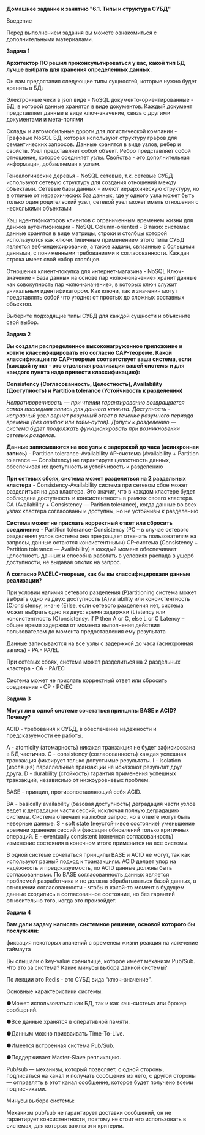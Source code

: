 **Домашнее задание к занятию "6.1. Типы и структура СУБД"**


Введение

Перед выполнением задания вы можете ознакомиться с дополнительными материалами.

**Задача 1**

**Архитектор ПО решил проконсультироваться у вас, какой тип БД лучше выбрать для хранения определенных данных.**

Он вам предоставил следующие типы сущностей, которые нужно будет хранить в БД:

Электронные чеки в json виде - NoSQL документо-ориентированные - БД, в которой данные хранятся в виде документов. 
Каждый документ представляет данные в виде ключ-значение, связь с другими документами и мета-полями

Склады и автомобильные дороги для логистической компании - Графовые NoSQL БД, которая используют структуру графов для 
семантических запросов. Данные хранятся в виде узлов, ребер и свойств. Узел представляет собой объект. Ребро представляет 
собой отношение, которое соединяет узлы. Свойства - это дополнительная информация, добавляемая к узлам.

Генеалогические деревья - NoSQL cетевые, т.к. сетевые СУБД используют сетевую структуру для создания отношений между объектами. 
Сетевые базы данных - имеют иерархическую структуру, но в отличие от иерархических баз данных, где у одного узла может 
быть только один родительский узел, сетевой узел может иметь отношения с несколькими объектами

Кэш идентификаторов клиентов с ограниченным временем жизни для движка аутентификации - NoSQL Column-oriented - В таких 
системах данные хранятся в виде матрицы, строки и столбцы которой используются как ключи.Типичным применением 
этого типа СУБД является веб-индексирование, а также задачи, связанные с большими данными, с пониженными требованиями 
к согласованности. Каждая строка имеет свой набор столбцов.

Отношения клиент-покупка для интернет-магазина - NoSQL Ключ-значение - База данных на основе пар «ключ‑значение» 
хранит данные как совокупность пар «ключ‑значение», в которых ключ служит уникальным идентификатором. 
Как ключи, так и значения могут представлять собой что угодно: от простых до сложных составных объектов.


Выберите подходящие типы СУБД для каждой сущности и объясните свой выбор.


<!-- СУБД можно разделить на следующие категории: 
1)Реляционные
2)Объектно-ориентированные
3) NoSQL: Иерархические, Графовые, Сетевые, Документо-ориентированные, Ключ-значение --> 


**Задача 2**

**Вы создали распределенное высоконагруженное приложение и хотите классифицировать его согласно CAP-теореме. 
Какой классификации по CAP-теореме соответствует ваша система, если (каждый пункт - это отдельная реализация вашей 
системы и для каждого пункта надо привести классификацию):**


**Consistency (Согласованность, Целостность), Availability (Доступность) и 
Partition tolerance (Устойчивость к разделению)**

_Непротиворечивость — при чтении гарантированно возвращается самая последняя запись для данного клиента.
Доступность - исправный узел вернет разумный ответ в течение разумного периода времени (без ошибок или тайм-аутов).
Допуск к разделению — система будет продолжать функционировать при возникновении сетевых разделов._

**Данные записываются на все узлы с задержкой до часа (асинхронная запись)** - 
Partition tolerance-Availability
AP-система (Availability + Partition tolerance — Consistency) не гарантирует целостность данных, обеспечивая их доступность 
и устойчивость к разделению

**При сетевых сбоях, система может разделиться на 2 раздельных кластера** - Consistency-Availability
система при сетевом сбое может разделиться на два кластера. Это значит, что в каждом кластере будет соблюдена доступность 
и консистентность в рамках своего кластера. 
CA (Availability + Consistency — Parition tolerance), когда данные во всех узлах кластера согласованы и доступны, 
но не устойчивы к разделению

**Система может не прислать корректный ответ или сбросить соединение** - Partition tolerance-Consistency
(PC – в случае сетевого разделения узлов системы она прекращает отвечать пользователям на запросы, данные остаются 
консистентными)
CP-система (Consistency + Partition tolerance — Availability) в каждый момент обеспечивает целостность данных и способна работать в 
условиях распада в ущерб доступности, не выдавая отклик на запрос.


**А согласно PACELC-теореме, как бы вы классифицировали данные реализации?**

При условии наличия сетевого разделения (P)artitioning система может выбрать одно из двух: 
доступность (A)vailability или консистентность (С)onsistensy, 
иначе (E)lse, если сетевого разделения нет, система может выбрать одно из двух: 
время задержки (L)atency или консистентность (С)onsistensy. 
if P then A or C, else L or C
Latency – общее время задержки от момента выполнения действия пользователем до момента предоставления ему результата


Данные записываются на все узлы с задержкой до часа (асинхронная запись) - PA - PA/EL

При сетевых сбоях, система может разделиться на 2 раздельных кластера - CA - PA/EC

Система может не прислать корректный ответ или сбросить соединение - CP - PC/EC



**Задача 3**

**Могут ли в одной системе сочетаться принципы BASE и ACID? Почему?**

ACID - требования к СУБД, в обеспечение надежности и предсказуемости ее работы.

A - atomicity (атомарность) никакая транзакция не будет зафисирована в БД частично.
C - consistency (согласованность) каждая успешная транзакция фиксирует только допустимые результаты.
I - isolation (изоляция) параллельные транзакции не искажают результат друг друга.
D - durability (стойкость) гарантия применения успешных транзакций, независимо от низкоуровневых проблем.


BASE - принцип, противопоставляющий себя ACID.

BA - basically availability (базовая доступность) деградация части узлов ведет к деградации части сессий, 
исключая полную деградацию системы. Система отвечает на любой запрос, но в ответе могут быть неверные данные.
S - soft state (неустойчивое состояние) уменьшение времени хранения сессий и фиксация обновлений только критичных операций.
E - eventually consistent (конечная согласованность) изменение состояния в конечном итоге применится на все системы.

В одной системе сочетаться принципы BASE и ACID не могут, так как используют разный подход к транзакциям. 
ACID делает упор на надёжность и предсказуемость, по ACID данные должны быть согласованными.
По BASE согласованность данных является проблемой разработчика и не должна обрабатываться базой данных,
в отношении согласованности - чтобы в какой-то момент в будущем данные сходились в согласованное состояние, но без
гарантий относительно того, когда это произойдет. 


**Задача 4**

**Вам дали задачу написать системное решение, основой которого бы послужили:**

фиксация некоторых значений с временем жизни
реакция на истечение таймаута

Вы слышали о key-value хранилище, которое имеет механизм Pub/Sub. 
Что это за система? Какие минусы выбора данной системы?

По лекции это Redis - это СУБД вида “ключ-значение”.

Основные характеристики системы:

●Может использоваться как БД, так и как кэш-система или брокер сообщений.

●Все данные хранятся в оперативной памяти.

●Данным можно присваивать Time-To-Live.

●Имеется встроенная система Pub/Sub.

●Поддерживает Master-Slave репликацию.


Pub/sub — механизм, который позволяет, с одной стороны, подписаться на канал и получать сообщения из него, 
с другой стороны — отправлять в этот канал сообщение, которое будет получено всеми подписчиками.

Минусы выбора системы:

Механизм pub/sub не гарантирует доставки сообщений, он не гарантирует консистентности, поэтому не стоит его 
использовать в системах, для которых важны эти критерии. 
